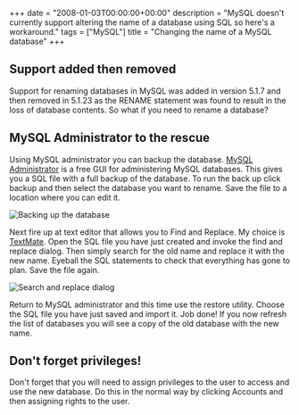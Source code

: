 +++
date = "2008-01-03T00:00:00+00:00"
description = "MySQL doesn't currently support altering the name of a database using SQL so here's a workaround."
tags = ["MySQL"]
title = "Changing the name of a MySQL database"
+++

## Support added then removed

Support for renaming databases in MySQL was added in version 5.1.7 and then
removed in 5.1.23 as the RENAME statement was found to result in the loss of
database contents. So what if you need to rename a database?

## MySQL Administrator to the rescue

Using MySQL administrator you can backup the database. [MySQL Administrator][1]
is a free GUI for administering MySQL databases. This gives you a SQL file with
a full backup of the database. To run the back up click backup and then select
the database you want to rename. Save the file to a location where you can edit
it.

![Backing up the database][2]

Next fire up at text editor that allows you to Find and Replace. My choice is
[TextMate][3]. Open the SQL file you have just created and invoke the find and
replace dialog. Then simply search for the old name and replace it with the new
name. Eyeball the SQL statements to check that everything has gone to plan. Save
the file again.

![Search and replace dialog][4]

Return to MySQL administrator and this time use the restore utility. Choose the
SQL file you have just saved and import it. Job done! If you now refresh the
list of databases you will see a copy of the old database with the new name.

## Don't forget privileges!

Don't forget that you will need to assign privileges to the user to access and
use the new database. Do this in the normal way by clicking Accounts and then
assigning rights to the user.

[1]: http://dev.mysql.com/downloads/gui-tools/5.0.html
[2]: /images/articles/select_backup.jpg
[3]: http://macromates.com/
[4]: /images/articles/rename_database.png
